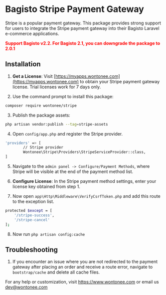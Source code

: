# Bagisto Stripe Payment Gateway
Stripe is a popular payment gateway. This package provides strong support for users to integrate the Stripe payment gateway into their Bagisto Laravel e-commerce applications.

**<span style="color:red;">Support Bagisto v2.2. For Bagisto 2.1, you can downgrade the package to 2.0.1</span>**

## Installation
1. **Get a License**: Visit [https://myapps.wontonee.com](https://myapps.wontonee.com) to obtain your Stripe payment gateway license. Trial licenses work for 7 days only.

2. Use the command prompt to install this package:
```sh
composer require wontonee/stripe
```

3. Publish the package assets:
```sh
php artisan vendor:publish --tag=stripe-assets
```

4. Open `config/app.php` and register the Stripe provider.
```sh
'providers' => [
        // Stripe provider
        Wontonee\Stripe\Providers\StripeServiceProvider::class,
]
```

5. Navigate to the `admin panel -> Configure/Payment Methods`, where Stripe will be visible at the end of the payment method list.

6. **Configure License**: In the Stripe payment method settings, enter your license key obtained from step 1.

7. Now open `app\Http\Middleware\VerifyCsrfToken.php` and add this route to the exception list.
```sh
protected $except = [
    '/stripe-success',
    '/stripe-cancel'
];
```

8. Now run `php artisan config:cache`



## Troubleshooting

1. If you encounter an issue where you are not redirected to the payment gateway after placing an order and receive a route error, navigate to `bootstrap/cache` and delete all cache files.


For any help or customization, visit <https://www.wontonee.com> or email us <dev@wontonee.com>
